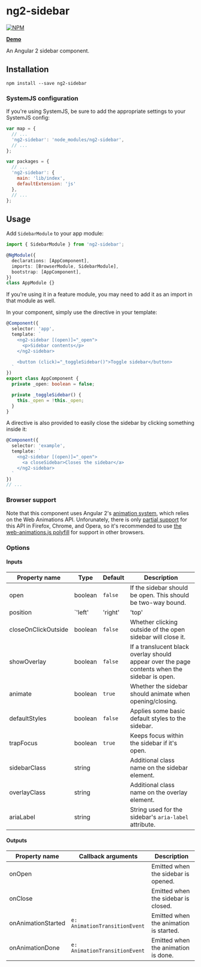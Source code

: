 # ng2-sidebar

[![NPM](https://nodei.co/npm/ng2-sidebar.png?compact=true)](https://nodei.co/npm/ng2-sidebar)

**[Demo](https://echeung.me/ng2-sidebar)**

An Angular 2 sidebar component.


## Installation

```shell
npm install --save ng2-sidebar
```

### SystemJS configuration

If you're using SystemJS, be sure to add the appropriate settings to your SystemJS config:

```js
var map = {
  // ...
  'ng2-sidebar': 'node_modules/ng2-sidebar',
  // ...
};

var packages = {
  // ...
  'ng2-sidebar': {
    main: 'lib/index',
    defaultExtension: 'js'
  },
  // ...
};
```

## Usage

Add `SidebarModule` to your app module:

```typescript
import { SidebarModule } from 'ng2-sidebar';

@NgModule({
  declarations: [AppComponent],
  imports: [BrowserModule, SidebarModule],
  bootstrap: [AppComponent],
})
class AppModule {}
```

If you're using it in a feature module, you may need to add it as an import in that module as well.

In your component, simply use the directive in your template:

```typescript
@Component({
  selector: 'app',
  template: `
    <ng2-sidebar [(open)]="_open">
      <p>Sidebar contents</p>
    </ng2-sidebar>

    <button (click)="_toggleSidebar()">Toggle sidebar</button>
  `
})
export class AppComponent {
  private _open: boolean = false;

  private _toggleSidebar() {
    this._open = !this._open;
  }
}
```

A directive is also provided to easily close the sidebar by clicking something inside it:

```typescript
@Component({
  selector: 'example',
  template: `
    <ng2-sidebar [(open)]="_open">
      <a closeSidebar>Closes the sidebar</a>
    </ng2-sidebar>
  `
})
// ...
```

### Browser support

Note that this component uses Angular 2's [animation system](https://angular.io/docs/ts/latest/guide/animations.html), which relies on the Web Animations API. Unforunately, there is only [partial support](http://caniuse.com/#feat=web-animation) for this API in Firefox, Chrome, and Opera, so it's recommended to use [the web-animations.js polyfill](https://github.com/web-animations/web-animations-js) for support in other browsers.


### Options

#### Inputs

| Property name | Type | Default | Description |
| ------------- | ---- | ------- | ----------- |
| open | boolean | `false` | If the sidebar should be open. This should be two-way bound. |
| position | `'left' | 'right' | 'top' | 'bottom'` | `'left'` | What side the sidebar should be docked to. `SIDEBAR_POSITION` can also be used instead of the strings. |
| closeOnClickOutside | boolean | `false` | Whether clicking outside of the open sidebar will close it. |
| showOverlay | boolean | `false` | If a translucent black overlay should appear over the page contents when the sidebar is open. |
| animate | boolean | `true` | Whether the sidebar should animate when opening/closing. |
| defaultStyles | boolean | `false` | Applies some basic default styles to the sidebar. |
| trapFocus | boolean | `true` | Keeps focus within the sidebar if it's open. |
| sidebarClass | string | | Additional class name on the sidebar element. |
| overlayClass | string | | Additional class name on the overlay element. |
| ariaLabel | string | | String used for the sidebar's `aria-label` attribute. |

#### Outputs

| Property name | Callback arguments | Description |
| ------------- | ------------------ | ----------- |
| onOpen | | Emitted when the sidebar is opened. |
| onClose | | Emitted when the sidebar is closed. |
| onAnimationStarted | `e: AnimationTransitionEvent` | Emitted when the animation is started. |
| onAnimationDone | `e: AnimationTransitionEvent` | Emitted when the animation is done. |
